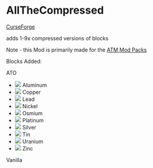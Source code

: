 # AllTheCompressed
[CurseForge](https://www.curseforge.com/minecraft/mc-mods/allthecompressed)

adds 1-9x compressed versions of blocks

Note - this Mod is primarily made for the [ATM Mod Packs](https://github.com/AllTheMods)

Blocks Added:

ATO
 - ![](https://github.com/Pdiddy973/AllTheCompressed/blob/main/src/main/resources/assets/allthecompressed/textures/block/aluminum_block.png) Aluminum
 - ![](https://github.com/Pdiddy973/AllTheCompressed/blob/main/src/main/resources/assets/allthecompressed/textures/block/copper_block.png) Copper
 - ![](https://github.com/Pdiddy973/AllTheCompressed/blob/main/src/main/resources/assets/allthecompressed/textures/block/lead_block.png) Lead
 - ![](https://github.com/Pdiddy973/AllTheCompressed/blob/main/src/main/resources/assets/allthecompressed/textures/block/nickel_block.png) Nickel
 - ![](https://github.com/Pdiddy973/AllTheCompressed/blob/main/src/main/resources/assets/allthecompressed/textures/block/osmium_block.png) Osmium
 - ![](https://github.com/Pdiddy973/AllTheCompressed/blob/main/src/main/resources/assets/allthecompressed/textures/block/platinum_block.png) Platinum
 - ![](https://github.com/Pdiddy973/AllTheCompressed/blob/main/src/main/resources/assets/allthecompressed/textures/block/silver_block.png) Silver
 - ![](https://github.com/Pdiddy973/AllTheCompressed/blob/main/src/main/resources/assets/allthecompressed/textures/block/tin_block.png) Tin
 - ![](https://github.com/Pdiddy973/AllTheCompressed/blob/main/src/main/resources/assets/allthecompressed/textures/block/uranium_block.png) Uranium
 - ![](https://github.com/Pdiddy973/AllTheCompressed/blob/main/src/main/resources/assets/allthecompressed/textures/block/zinc_block.png) Zinc

Vanilla

